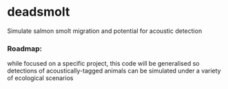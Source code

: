 # deadsmolt
Simulate salmon smolt migration and potential for acoustic detection

### Roadmap: 
while focused on a specific project, this code will be generalised so detections of acoustically-tagged animals can be simulated under a variety of ecological scenarios

